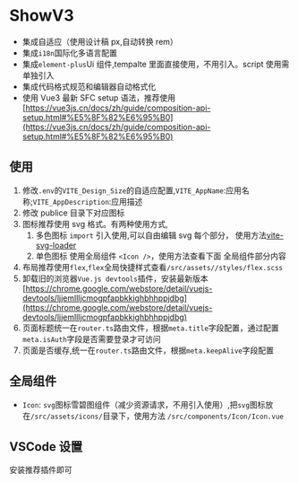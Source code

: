 # ShowV3

- 集成自适应（使用设计稿 px,自动转换 rem）
- 集成`i18n`国际化多语言配置
- 集成`element-plus`Ui 组件,tempalte 里面直接使用，不用引入。script 使用需单独引入
- 集成代码格式规范和编辑器自动格式化
- 使用 Vue3 最新 SFC setup 语法，推荐使用[https://vue3js.cn/docs/zh/guide/composition-api-setup.html#%E5%8F%82%E6%95%B0](https://vue3js.cn/docs/zh/guide/composition-api-setup.html#%E5%8F%82%E6%95%B0)

## 使用

1. 修改`.env`的`VITE_Design_Size`的自适应配置,`VITE_AppName`:应用名称;`VITE_AppDescription`:应用描述
2. 修改 publice 目录下对应图标
3. 图标推荐使用 svg 格式。有两种使用方式,
   1. 多色图标 `import` 引入使用,可以自由编辑 svg 每个部分， 使用方法[vite-svg-loader](https://github.com/jpkleemans/vite-svg-loader)
   2. 单色图标 使用全局组件 `<Icon />`，使用方法查看下面 全局组件部分内容
4. 布局推荐使用`flex`,`flex`全局快捷样式查看`/src/assets//styles/flex.scss`
5. 卸载旧的浏览器`Vue.js devtools`插件，安装最新版本[https://chrome.google.com/webstore/detail/vuejs-devtools/ljjemllljcmogpfapbkkighbhhppjdbg](https://chrome.google.com/webstore/detail/vuejs-devtools/ljjemllljcmogpfapbkkighbhhppjdbg)
6. 页面标题统一在`router.ts`路由文件，根据`meta.title`字段配置，通过配置`meta.isAuth`字段是否需要登录才可访问
7. 页面是否缓存,统一在`router.ts`路由文件，根据`meta.keepAlive`字段配置

## 全局组件

- `Icon`: `svg`图标雪碧图组件（减少资源请求，不用引入使用）,把`svg`图标放在`/src/assets/icons/`目录下，使用方法 `/src/components/Icon/Icon.vue`

## VSCode 设置

安装推荐插件即可
